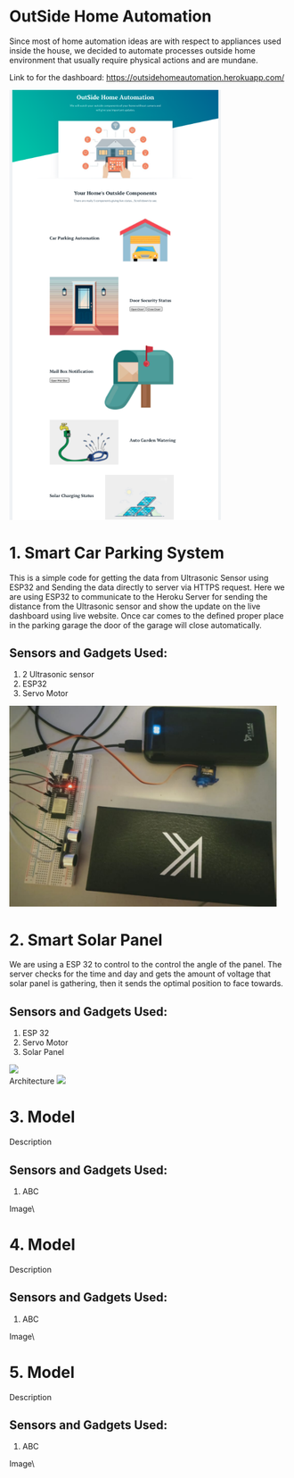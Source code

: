 # OutSide Home Automation

Since most of home automation ideas are with respect to appliances used inside the house, we decided to automate processes outside home environment that usually require physical actions and are mundane.

Link to for the dashboard: https://outsidehomeautomation.herokuapp.com/

<img src="demo/dashboard.jpeg" width="380">

# 1. Smart Car Parking System

This is a simple code for getting the data from Ultrasonic Sensor using ESP32 and Sending the data directly to server via HTTPS request.
Here we are using ESP32 to communicate to the Heroku Server for sending the distance from the Ultrasonic sensor and show the update on the live dashboard using live website. Once car comes to the defined proper place in the parking garage the door of the garage will close automatically.

## Sensors and Gadgets Used:

1. 2 Ultrasonic sensor
2. ESP32
3. Servo Motor

<img src="demo/car.jpeg" width="480">

# 2. Smart Solar Panel

We are using a ESP 32 to control to the control the angle of the panel. The server checks for the time and day and gets the amount of voltage that solar panel is gathering, then it sends the optimal position to face towards.

## Sensors and Gadgets Used:

1. ESP 32
2. Servo Motor
3. Solar Panel

<img src="demo/solar_frame.jpeg" width="480"> 
<br>
Architecture 
<img src="demo/solar_arch.jpeg" width="480">

# 3. Model

Description

## Sensors and Gadgets Used:

1. ABC

Image\

# 4. Model

Description

## Sensors and Gadgets Used:

1. ABC

Image\

# 5. Model

Description

## Sensors and Gadgets Used:

1. ABC

Image\
